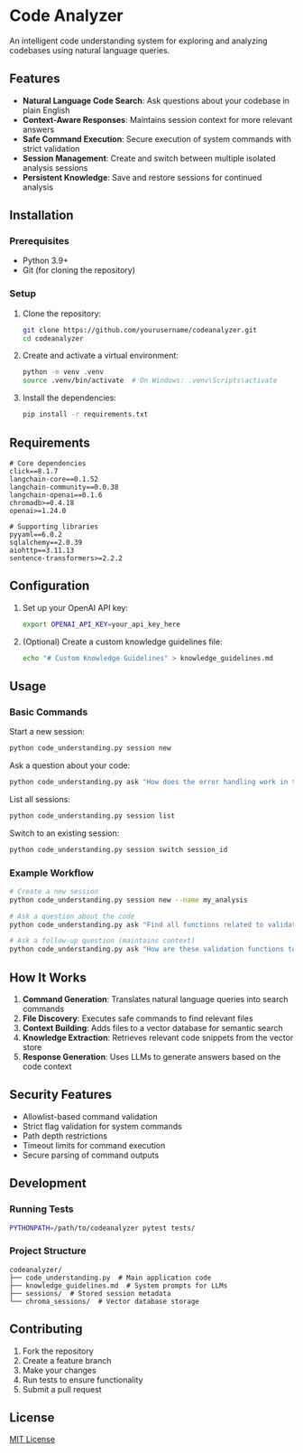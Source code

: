 # Code Analyzer

An intelligent code understanding system for exploring and analyzing codebases using natural language queries.

## Features

- **Natural Language Code Search**: Ask questions about your codebase in plain English
- **Context-Aware Responses**: Maintains session context for more relevant answers
- **Safe Command Execution**: Secure execution of system commands with strict validation
- **Session Management**: Create and switch between multiple isolated analysis sessions
- **Persistent Knowledge**: Save and restore sessions for continued analysis

## Installation

### Prerequisites

- Python 3.9+
- Git (for cloning the repository)

### Setup

1. Clone the repository:
   ```bash
   git clone https://github.com/yourusername/codeanalyzer.git
   cd codeanalyzer
   ```

2. Create and activate a virtual environment:
   ```bash
   python -m venv .venv
   source .venv/bin/activate  # On Windows: .venv\Scripts\activate
   ```

3. Install the dependencies:
   ```bash
   pip install -r requirements.txt
   ```

## Requirements

```
# Core dependencies
click==8.1.7
langchain-core==0.1.52
langchain-community==0.0.38
langchain-openai==0.1.6
chromadb>=0.4.18
openai>=1.24.0

# Supporting libraries
pyyaml==6.0.2
sqlalchemy==2.0.39
aiohttp==3.11.13
sentence-transformers>=2.2.2
```

## Configuration

1. Set up your OpenAI API key:
   ```bash
   export OPENAI_API_KEY=your_api_key_here
   ```

2. (Optional) Create a custom knowledge guidelines file:
   ```bash
   echo "# Custom Knowledge Guidelines" > knowledge_guidelines.md
   ```

## Usage

### Basic Commands

Start a new session:
```bash
python code_understanding.py session new
```

Ask a question about your code:
```bash
python code_understanding.py ask "How does the error handling work in this codebase?"
```

List all sessions:
```bash
python code_understanding.py session list
```

Switch to an existing session:
```bash
python code_understanding.py session switch session_id
```

### Example Workflow

```bash
# Create a new session
python code_understanding.py session new --name my_analysis

# Ask a question about the code
python code_understanding.py ask "Find all functions related to validation"

# Ask a follow-up question (maintains context)
python code_understanding.py ask "How are these validation functions tested?"
```

## How It Works

1. **Command Generation**: Translates natural language queries into search commands
2. **File Discovery**: Executes safe commands to find relevant files
3. **Context Building**: Adds files to a vector database for semantic search
4. **Knowledge Extraction**: Retrieves relevant code snippets from the vector store
5. **Response Generation**: Uses LLMs to generate answers based on the code context

## Security Features

- Allowlist-based command validation
- Strict flag validation for system commands 
- Path depth restrictions
- Timeout limits for command execution
- Secure parsing of command outputs

## Development

### Running Tests

```bash
PYTHONPATH=/path/to/codeanalyzer pytest tests/
```

### Project Structure

```
codeanalyzer/
├── code_understanding.py  # Main application code
├── knowledge_guidelines.md  # System prompts for LLMs
├── sessions/  # Stored session metadata
└── chroma_sessions/  # Vector database storage
```

## Contributing

1. Fork the repository
2. Create a feature branch
3. Make your changes
4. Run tests to ensure functionality
5. Submit a pull request

## License

[MIT License](LICENSE)